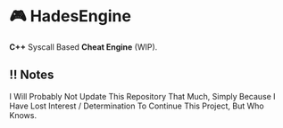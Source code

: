 
# 🎮 HadesEngine

**C++** Syscall Based **Cheat Engine** (WIP).


## ‼️ Notes

I Will Probably Not Update This Repository That Much, Simply Because I Have Lost Interest / Determination To Continue This Project, But Who Knows.
